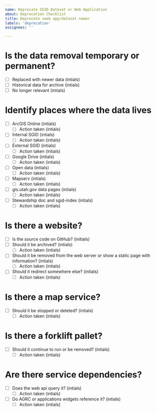 ```yaml
---
name: Deprecate SGID Dataset or Web Application
about: Deprecation Checklist
title: Deprecate <web app/dataset name>
labels: 'deprecation'
assignees: ''

---
```


# Is the data removal temporary or permanent?

- [ ] Replaced with newer data (intials)
- [ ] Historical data for archive (intials)
- [ ] No longer relevant (intials)

# Identify places where the data lives

- [ ] ArcGIS Online (intials)
  - [ ] Action taken (intials)
- [ ] Internal SGID (intials)
  - [ ] Action taken (intials)
- [ ] External SGID (intials)
  - [ ] Action taken (intials)
- [ ] Google Drive (intials)
  - [ ] Action taken (intials)
- [ ] Open data (intials)
  - [ ] Action taken (intials)
- [ ] Mapserv (intials)
  - [ ] Action taken (intials)
- [ ] gis.utah.gov data pages (intials)
  - [ ] Action taken (intials)
- [ ] Stewardship doc and sgid-index (intials)
  - [ ] Action taken (intials)

# Is there a website?

- [ ] Is the source code on GitHub? (initials)
- [ ] Should it be archived? (intials)
  - [ ] Action taken (intials)
- [ ] Should it be removed from the web server or show a static page with information? (intials)
  - [ ] Action taken (intials)
- [ ] Should it redirect somewhere else? (intials)
  - [ ] Action taken (intials)

# Is there a map service?

- [ ] Should it be stopped or deleted? (intials)
  - [ ] Action taken (intials)

# Is there a forklift pallet?

- [ ] Should it continue to run or be removed? (intials)
  - [ ] Action taken (intials)

# Are there service dependencies?

- [ ] Does the web api query it? (intials)
  - [ ] Action taken (intials)
- [ ] Do AGRC or applications widgets reference it? (intials)
  - [ ] Action taken (intials)
